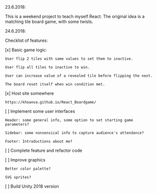 23.6.2018:

This is a weekend project to teach myself React. The original idea is a matching tile board game, with some twists.

24.6.2018:

Checklist of features:

[x] Basic game logic:

	User flip 2 tiles with same values to set them to inactive.
	
	User flip all tiles to inactive to win.
	
	User can increase value of a revealed tile before flipping the next.
	
	The board reset itself when win condition met.
	
[x] Host site somewhere

	https://khoanva.github.io/React_Boardgame/

[ ] Implement some user interfaces

	Header: some general info, some option to set starting game parameters?
	
	Sidebar: some nonsensical info to capture audience's attendance?
	
	Footer: Introductions about me?
	
[ ] Complete feature and refactor code
	
[ ] Improve graphics

	Better color palette?
	
	SVG sprites?

[ ] Build Unity 2018 version


